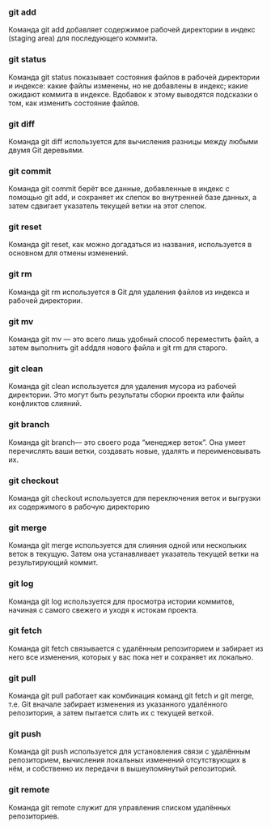 ### git **add**
Команда git add добавляет содержимое рабочей директории в индекс (staging area) для последующего коммита.

### git **status**
Команда git status показывает состояния файлов в рабочей директории и индексе: какие файлы изменены, но не добавлены в индекс; какие ожидают коммита в индексе. Вдобавок к этому выводятся подсказки о том, как изменить состояние файлов.

### git **diff**
Команда git diff используется для вычисления разницы между любыми двумя Git деревьями. 

### git **commit**
Команда git commit берёт все данные, добавленные в индекс с помощью git add, и сохраняет их слепок во внутренней базе данных, а затем сдвигает указатель текущей ветки на этот слепок.

### git **reset**
Команда git reset, как можно догадаться из названия, используется в основном для отмены изменений.

### git **rm**
Команда git rm используется в Git для удаления файлов из индекса и рабочей директории. 

### git  **mv**
Команда git mv — это всего лишь удобный способ переместить файл, а затем выполнить git addдля нового файла и git rm для старого.

### git **clean**
Команда git clean используется для удаления мусора из рабочей директории. Это могут быть результаты сборки проекта или файлы конфликтов слияний.

### git **branch**
Команда git branch— это своего рода “менеджер веток”. Она умеет перечислять ваши ветки, создавать новые, удалять и переименовывать их.

### git **checkout**
Команда git checkout используется для переключения веток и выгрузки их содержимого в рабочую директорию

### git **merge**
Команда git merge используется для слияния одной или нескольких веток в текущую. Затем она устанавливает указатель текущей ветки на результирующий коммит.

### git **log**
Команда git log используется для просмотра истории коммитов, начиная с самого свежего и уходя к истокам проекта. 

### git **fetch**
Команда git fetch связывается с удалённым репозиторием и забирает из него все изменения, которых у вас пока нет и сохраняет их локально.

### git **pull**
Команда git pull работает как комбинация команд git fetch и git merge, т.е. Git вначале забирает изменения из указанного удалённого репозитория, а затем пытается слить их с текущей веткой.

### git **push**
Команда git push используется для установления связи с удалённым репозиторием, вычисления локальных изменений отсутствующих в нём, и собственно их передачи в вышеупомянутый репозиторий. 

### git **remote**
Команда git remote служит для управления списком удалённых репозиториев. 